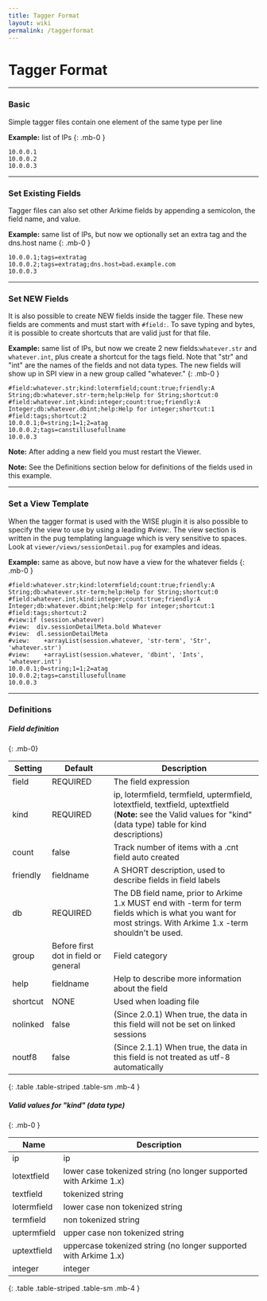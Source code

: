 ```yaml
---
title: Tagger Format
layout: wiki
permalink: /taggerformat
---
```


<div class="full-height-and-width-container with-footer p-3" markdown="1">

# Tagger Format

---

### Basic

Simple tagger files contain one element of the same type per line

**Example:** list of IPs
{: .mb-0 }

```
10.0.0.1
10.0.0.2
10.0.0.3
```

---

### Set Existing Fields

Tagger files can also set other Arkime fields by appending a semicolon, the field name, and value.

**Example:** same list of IPs, but now we optionally set an extra tag and the dns.host name
{: .mb-0 }

```
10.0.0.1;tags=extratag
10.0.0.2;tags=extratag;dns.host=bad.example.com
10.0.0.3
```

---

### Set NEW Fields

It is also possible to create NEW fields inside the tagger file. These new fields are comments and must start with `#field:`. To save typing and bytes, it is possible to create shortcuts that are valid just for that file.

**Example:** same list of IPs, but now we create 2 new fields:`whatever.str` and `whatever.int`, plus create a shortcut for the tags field. Note that "str" and "int" are the names of the fields and not data types. The new fields will show up in SPI view in a new group called "whatever."
{: .mb-0 }

```
#field:whatever.str;kind:lotermfield;count:true;friendly:A String;db:whatever.str-term;help:Help for String;shortcut:0
#field:whatever.int;kind:integer;count:true;friendly:A Integer;db:whatever.dbint;help:Help for integer;shortcut:1
#field:tags;shortcut:2
10.0.0.1;0=string;1=1;2=atag
10.0.0.2;tags=canstillusefullname
10.0.0.3
```

**Note:**  After adding a new field you must restart the Viewer.

**Note:**  See the Definitions section below for definitions of the fields used in this example.

---

### Set a View Template

When the tagger format is used with the WISE plugin it is also possible to specify the view to use by using a leading #view:. The view section is written in the pug templating language which is very sensitive to spaces. Look at `viewer/views/sessionDetail.pug` for examples and ideas.

**Example:** same as above, but now have a view for the whatever fields
{: .mb-0 }

```
#field:whatever.str;kind:lotermfield;count:true;friendly:A String;db:whatever.str-term;help:Help for String;shortcut:0
#field:whatever.int;kind:integer;count:true;friendly:A Integer;db:whatever.dbint;help:Help for integer;shortcut:1
#field:tags;shortcut:2
#view:if (session.whatever)
#view:  div.sessionDetailMeta.bold Whatever
#view:  dl.sessionDetailMeta
#view:    +arrayList(session.whatever, 'str-term', 'Str', 'whatever.str')
#view:    +arrayList(session.whatever, 'dbint', 'Ints', 'whatever.int')
10.0.0.1;0=string;1=1;2=atag
10.0.0.2;tags=canstillusefullname
10.0.0.3
```

---

### Definitions

##### Field definition
{: .mb-0}

Setting | Default | Description
--------|---------|------------
field | REQUIRED | The field expression
kind | REQUIRED | ip, lotermfield, termfield, uptermfield, lotextfield, textfield, uptextfield (**Note:** see the Valid values for "kind" (data type) table for kind descriptions)
count | false | Track number of items with a .cnt field auto created
friendly | fieldname | A SHORT description, used to describe fields in field labels
db | REQUIRED | The DB field name, prior to Arkime 1.x MUST end with -term for term fields which is what you want for most strings. With Arkime 1.x -term shouldn't be used.
group | Before first dot in field or general | Field category
help | fieldname | Help to describe more information about the field
shortcut | NONE | Used when loading file
nolinked | false | (Since 2.0.1) When true, the data in this field will not be set on linked sessions
noutf8 | false | (Since 2.1.1) When true, the data in this field is not treated as utf-8 automatically
{: .table .table-striped .table-sm .mb-4 }

##### Valid values for "kind" (data type)
{: .mb-0 }

Name | Description
-----|------------
ip | ip
lotextfield | lower case tokenized string (no longer supported with Arkime 1.x)
textfield | tokenized string
lotermfield | lower case non tokenized string
termfield | non tokenized string
uptermfield | upper case non tokenized string
uptextfield | uppercase tokenized string (no longer supported with Arkime 1.x)
integer | integer
{: .table .table-striped .table-sm .mb-4 }

</div>
